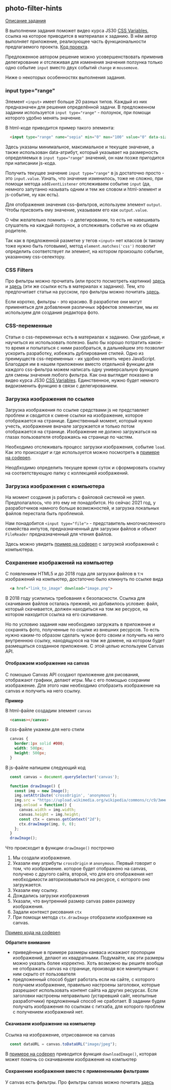 ## photo-filter-hints

[Описание задания](tasks/photo-filter.md)

В выполнении задания поможет видео курса JS30 [CSS Variables](https://youtu.be/AHLNzv13c2I), ссылка на которое приводится в материалах к заданию. В нём автор выполняет приложение, реализующее часть функциональности предлагаемого проекта. [Код проекта](https://github.com/wesbos/JavaScript30/tree/master/03%20-%20CSS%20Variables).

Предложенное автором решение можно усовершенствовать применив делегирование и отслеживая для изменения значения ползунка только одно событие `input` вместо двух событий `change` и `mousemove`.

Ниже о некоторых особенностях выполнения задания.

### input type="range"
Элемент `<input>` имеет больше 20 разных типов. Каждый из них предназначен для решения определённой задачи. В предложенном задании используется `input type="range"` - ползунок, при помощи которого удобно менять значение.

В html-коде приводится пример такого элемента:

```html
  <input type="range" name="sepia" min="0" max="100" value="0" data-sizing="%">
```

Здесь указаны минимальное, максимальное и текущее значение, а также использован data-атрибут, который указывает на размерность определяемых в `input type="range"` значений, он нам позже пригодится при написании js-кода.

Получить текущее значение `input type="range"` в js достаточно просто - это `input.value`.  Узнать, что значение изменилось, тоже не сложно, при помощи метода `addEventListener` отслеживаем событие `input` (да, немного запутанно называть одним и тем же словом и html-элемент и js-событие, ну как есть).

Для отображения значения css-фильтров, используем элемент `output`. Чтобы присвоить ему значение, указываем его как `output.value`.

О чём желательно помнить - о делегировании, то есть не навешивать слушатель на каждый ползунок, а отслеживать событие на их общем родителе.

Так как в предложенной разметке у тегов `<input>` нет классов (к такому тоже нужно быть готовыми), метод `element.matches('css')` позволит определить соответствует ли элемент, на котором произошло событие, указанному css-селектору.

### CSS Filters 
Про фильтры можно прочитать (или просто посмотреть картинки)  [здесь](https://css-tricks.com/almanac/properties/f/filter/) и [здесь](https://orangeable.com/css/filters) (эти же ссылки есть в материалах к заданию). Тем, кто предпочитает статьи на русском, про фильтры можно почитать [здесь](https://webformyself.com/filtry-v-css-razmytie-ottenki-serogo-yarkost-i-mnogo-drugix-effektov-v-css/).

Если коротко, фильтры - это красиво. В разработке они могут применяться для добавления различных эффектов элементам, мы их используем для создания редактора фото.

### CSS-переменные
Статьи о css-переменных есть в материалах к заданию. Они удобные, и научиться их использовать полезно. Было бы хорошо потратить какое-то время и попытаться с ними разобраться, в дальнейшем это позволит ускорить разработку, избежать дублирования стилей. Одно из преимуществ css-переменных - их удобно менять через JavaScript. Благодаря им в нашем приложении вместо отдельной функции для каждого css-фильтра можем написать одну универсальную функцию для смены значения любого фильтра. Как она выглядит показано в видео курса JS30 [CSS Variables](https://youtu.be/AHLNzv13c2I). Единственное, нужно будет немного видоизменить функцию в связи с делегированием.

### Загрузка изображения по ссылке 
Загрузка изображения по ссылке средствами js не представляет проблем и сводится к смене ссылки на изображение, которое отображается на странице. Единственный момент, который нужно учесть, изображение вначале загружается и только потом отображается на странице. Изображение не должно загружаться на глазах пользователя отображаясь на странице по частям.

Необходимо отслеживать процесс загрузки изображения, событие `load`. Как это происходит и где используется можно посмотреть в [примере на codepen](https://codepen.io/irinainina/pen/abzwapy). 

Неодбходимо определить текущее время суток и сформировать ссылку на соответствующую папку с коллекцией изображений. 

### Загрузка изображения c компьютера
На момент создания js работать с файловой системой не умел. Предполагалось, что это ему не понадобится. Но сейчас 2021 год, у разработчиков намного больше возможностей, и загрузка локальных файлов перестала быть проблемой.

Нам понадобится `<input type="file">` - представитель многочисленного семейства инпутов, предназначенный для загрузки файлов и объект `FileReader` предназначенный для чтения файлов.

Здесь можно увидеть [пример на codepen](https://codepen.io/irinainina/pen/WNopwQr) с загрузкой изображений с компьютера.

### Сохранение изображений на компьютер
С появлением HTML5 и до 2018 года для загрузки файлов в т.ч изображений на компьютер, достаточно было кликнуть по ссылке вида 
```html
  <a href="link_to_image" download="image.png">
```
В 2018 году усилились требования к безопасности. Ссылка для скачивания файлов осталась прежней, но добавилось условие: файл, который скачивается, должен находиться на том же ресурсе, на котором находится ссылка на его скачивание.

Но по условию задания нам необходимо загружать в приложение и сохранять фото, полученные по ссылке из внешних ресурсов. То есть нужно каким-то образом сделать чужое фото своим и получить на него внутреннюю ссылку, находящуюся на том же домене, на котором будет размещаться созданное приложение. С этой целью используем Canvas API. 

#### Отображаем изображение на canvas
С помошью Canvas API создают приложение для рисования, отображают графики, делают игры. Мы с его помощью сохраним изображение. Для этого нам необходимо отобразить изображение на canvas и получить на него ссылку.

**Пример**

В html-файле создадим элемент `canvas`
```html
  <canvas></canvas>
```
В css-файле укажем для него стили
```css
  canvas {
    border:1px solid #000;
    width: 500px;
    height: 500px;
  }
```
В js-файле напишем следующий код 
```js
  const canvas = document.querySelector('canvas');

  function drawImage() {
    const img = new Image();
    img.setAttribute('crossOrigin', 'anonymous'); 
    img.src = "https://upload.wikimedia.org/wikipedia/commons/c/c9/Зимний_пейзаж.jpg";
    img.onload = function() {
      canvas.width = img.width;
      canvas.height = img.height;
      const ctx = canvas.getContext("2d");
      ctx.drawImage(img, 0, 0);
    };  
  }
  drawImage();
```
Что происходит в функции `drawImage()` построчно
1. Мы создали изображение. 
2. Указали ему атрибуты `crossOrigin` и `anonymous`. Первый говорит о том, что изображение. которое будет отображено на canvas, получено с другого сайта, второй, что для его отображения нет необходимости авторизовываться на ресурсе, с которого оно загружается.
3. Указали ему ссылку. 
4. Дождались загрузки изображения
5. Указали, что внутренний размер canvas равен размеру изображения. 
7. Задали контекст рисования `ctx` 
8. При помощи метода `ctx.drawImage` отобразили изображение на canvas. 

[Пример кода на codepen](https://codepen.io/irinainina/pen/JjbWXgq)

**Обратите внимание**
- приведённые в примере размеры канваса искажают пропорции изображений, делают их квадратными. Подумайте, как эти размеры можно указать более корректно. Хоть возможно вы решите вообще не отображать canvas на странице, производя все манипуляции с ним скрыто от пользователя
- предложенный способ будет работать если на сайте, с которого получаем изображение,  правильно настроены заголовки, которые разрешают использовать контент сайта на других ресурсах. Если заголовки настроены неправильно (устаревший сайт, неопытные разработчики) предложенный способ не сработает. В задании будем получать изображения по ссылкам с гитхаба, для которого проблем с получением изображений нет.

#### Скачиваем изображение на компьютер
Ссылка на изображение, отрисованное на canvas
```js
  const dataURL = canvas.toDataURL("image/jpeg");
```
В [примере на codepen](https://codepen.io/irinainina/pen/JjbWXgq) приводится функция `downloadImage()`, которая может помочь со скачиванием изображения на компьютер

#### Сохранение изображения вместе с примененными фильтрами
У canvas есть фильтры. Про фильтры canvas можно почитать [здесь](https://developer.mozilla.org/en-US/docs/Web/API/CanvasRenderingContext2D/filter)  
